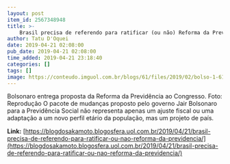 ```yaml
---
layout: post
item_id: 2567348948
title: >-
    Brasil precisa de referendo para ratificar (ou não) Reforma da Previdência
author: Tatu D'Oquei
date: 2019-04-21 02:08:00
pub_date: 2019-04-21 02:08:00
time_added: 2019-04-21 23:18:40
categories: []
tags: []
image: https://conteudo.imguol.com.br/blogs/61/files/2019/02/bolso-1-615x300.jpg
---
```


Bolsonaro entrega proposta da Reforma da Previdência ao Congresso. Foto: Reprodução O pacote de mudanças proposto pelo governo Jair Bolsonaro para a Previdência Social não representa apenas um ajuste fiscal ou uma adaptação a um novo perfil etário da população, mas um projeto de país.

**Link:** [https://blogdosakamoto.blogosfera.uol.com.br/2019/04/21/brasil-precisa-de-referendo-para-ratificar-ou-nao-reforma-da-previdencia/](https://blogdosakamoto.blogosfera.uol.com.br/2019/04/21/brasil-precisa-de-referendo-para-ratificar-ou-nao-reforma-da-previdencia/)

